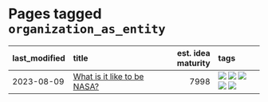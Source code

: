 # Pages tagged `organization_as_entity`

|last_modified|title|est. idea maturity|tags
|:---|:---|---:|:---|
|2023-08-09|[What is it like to be NASA?](../what_is_it_like_to_be_nasa.md)|7998|[![](https://img.shields.io/badge/tag-disunity_of_identity-c34d1)](../tags/disunity_of_identity.md) [![](https://img.shields.io/badge/tag-organization_as_entity-87ec15)](../tags/organization_as_entity.md) [![](https://img.shields.io/badge/tag-philosophy-35d2ce)](../tags/philosophy.md) [![](https://img.shields.io/badge/tag-society_of_mind-3ed1c7)](../tags/society_of_mind.md) [![](https://img.shields.io/badge/tag-theory_of_mind-67053)](../tags/theory_of_mind.md)|